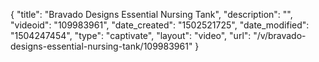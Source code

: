 {
    "title": "Bravado Designs Essential Nursing Tank",
    "description": "",
    "videoid": "109983961",
    "date_created": "1502521725",
    "date_modified": "1504247454",
    "type": "captivate",
    "layout": "video",
    "url": "\/v\/bravado-designs-essential-nursing-tank\/109983961"
}